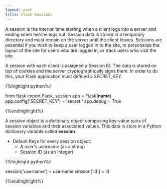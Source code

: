 ```yaml
---
layout: post
title: Flask-Sessions
---
```

  
A session is the interval time starting when a client logs into a server and ending when he/she logs out. Session data is stored in a temporary directory and must remain on the server until the client leaves. Sessions are essential if you wish to keep a user logged in to the site, to personalize the layout of the site for users who are logged in, or track users who visit the site.
 
 
 
A session with each client is assigned a Session ID. The data is stored on top of cookies and the server cryptographically signs them. In order to do this, your Flask application must defined a SECRET_KEY.

{%highlight python%}
  
  from flask import Flask, session
  app = Flask(__name__)
  app.config['SECRET_KEY'] = 'secret!'
  app.debug = True

{%endhighlight%}

  A session object is a dictionary object composing key-value pairs of session variables and their associated values. This data is store in a Python dictionary variable called **session**. 
  * Default Keys for every session object:
    * A user's username (as a string)
    * Session ID (as an Integer)
      
{%highlight python%}

  session['username'] = username
  session['id'] = id

{%endhighlight%}
